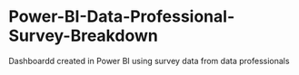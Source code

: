 # Power-BI-Data-Professional-Survey-Breakdown
Dashboardd created in Power BI using survey data from data professionals

